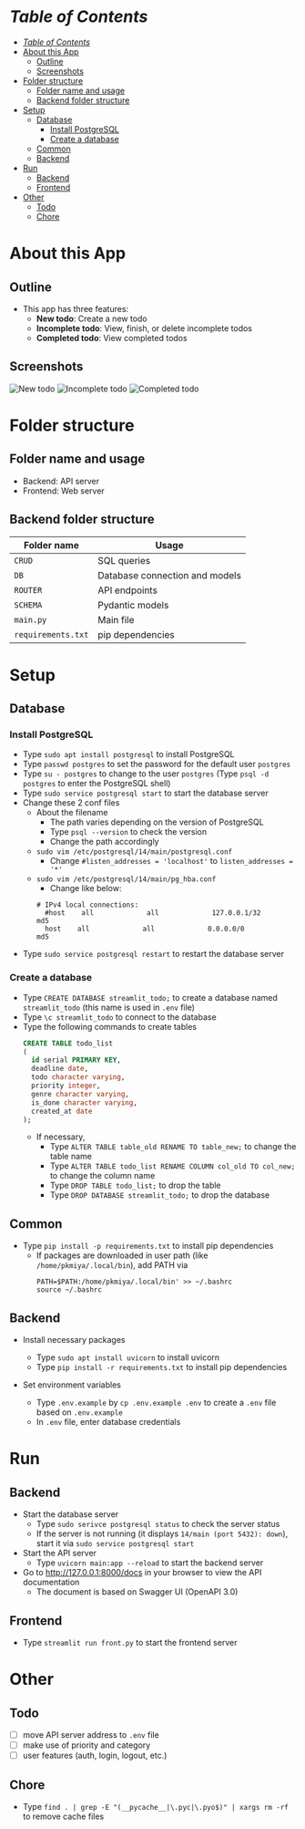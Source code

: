 # *Table of Contents*
- [*Table of Contents*](#table-of-contents)
- [About this App](#about-this-app)
  - [Outline](#outline)
  - [Screenshots](#screenshots)
- [Folder structure](#folder-structure)
  - [Folder name and usage](#folder-name-and-usage)
  - [Backend folder structure](#backend-folder-structure)
- [Setup](#setup)
  - [Database](#database)
    - [Install PostgreSQL](#install-postgresql)
    - [Create a database](#create-a-database)
  - [Common](#common)
  - [Backend](#backend)
- [Run](#run)
  - [Backend](#backend-1)
  - [Frontend](#frontend)
- [Other](#other)
  - [Todo](#todo)
  - [Chore](#chore)

# About this App
## Outline
- This app has three features:
  - **New todo**: Create a new todo
  - **Incomplete todo**: View, finish, or delete incomplete todos
  - **Completed todo**: View completed todos
## Screenshots
![New todo](./docs/img/1.png)
![Incomplete todo ](./docs/img/2.png)
![Completed todo](./docs/img/3.png)

# Folder structure
## Folder name and usage
- Backend: API server
- Frontend: Web server

## Backend folder structure
| Folder name | Usage |
| ---- | ---- |
| `CRUD` | SQL queries |
| `DB` | Database connection and models |
| `ROUTER` | API endpoints |
| `SCHEMA` | Pydantic models |
| `main.py` | Main file |
| `requirements.txt` | pip dependencies |


# Setup

## Database

### Install PostgreSQL

- Type `sudo apt install postgresql` to install PostgreSQL
- Type `passwd postgres` to set the password for the default user `postgres`
- Type `su - postgres` to change to the user `postgres`
  (Type `psql -d postgres` to enter the PostgreSQL shell)
- Type `sudo service postgresql start` to start the database server
- Change these 2 conf files
  - About the filename
    - The path varies depending on the version of PostgreSQL
    - Type `psql --version` to check the version
    - Change the path accordingly
  - `sudo vim /etc/postgresql/14/main/postgresql.conf`
    - Change `#listen_addresses = 'localhost'` to `listen_addresses = '*'`
  - `sudo vim /etc/postgresql/14/main/pg_hba.conf`
    - Change like below:
    ```
    # IPv4 local connections:
      #host    all             all             127.0.0.1/32            md5
      host    all             all             0.0.0.0/0               md5
    ```
- Type `sudo service postgresql restart` to restart the database server

### Create a database

- Type `CREATE DATABASE streamlit_todo;` to create a database named `streamlit_todo` (this name is used in `.env` file)
- Type `\c streamlit_todo` to connect to the database
- Type the following commands to create tables
  ```SQL
  CREATE TABLE todo_list
  (
    id serial PRIMARY KEY,
    deadline date,
    todo character varying,
    priority integer,
    genre character varying,
    is_done character varying,
    created_at date
  );
  ```
  - If necessary,
    - Type `ALTER TABLE table_old RENAME TO table_new;` to change the table name
    - Type `ALTER TABLE todo_list RENAME COLUMN col_old TO col_new;` to change the column name
    - Type `DROP TABLE todo_list;` to drop the table
    - Type `DROP DATABASE streamlit_todo;` to drop the database

## Common

- Type `pip install -p requirements.txt` to install pip dependencies
  - If packages are downloaded in user path (like `/home/pkmiya/.local/bin`), add PATH via
    ```shell
    PATH=$PATH:/home/pkmiya/.local/bin' >> ~/.bashrc
    source ~/.bashrc
    ```

## Backend

- Install necessary packages

  - Type `sudo apt install uvicorn` to install uvicorn
  - Type `pip install -r requirements.txt` to install pip dependencies

- Set environment variables
  - Type `.env.example` by `cp .env.example .env` to create a `.env` file based on `.env.example`
  - In `.env` file, enter database credentials

# Run

## Backend

- Start the database server
  - Type `sudo serivce postgresql status` to check the server status
  - If the server is not running (it displays `14/main (port 5432): down`), start it via `sudo service postgresql start`
- Start the API server
  - Type `uvicorn main:app --reload` to start the backend server
- Go to http://127.0.0.1:8000/docs in your browser to view the API documentation
  - The document is based on Swagger UI (OpenAPI 3.0)

## Frontend

- Type `streamlit run front.py` to start the frontend server

# Other
## Todo
- [ ] move API server address to `.env` file
- [ ] make use of priority and category
- [ ] user features (auth, login, logout, etc.)

## Chore
- Type `find . | grep -E "(__pycache__|\.pyc|\.pyo$)" | xargs rm -rf` to remove cache files